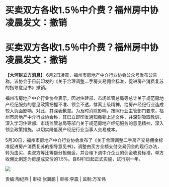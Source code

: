 # 买卖双方各收1.5％中介费？福州房中协凌晨发文：撤销

# 买卖双方各收1.5％中介费？福州房中协凌晨发文：撤销

**【大河财立方消息】**
6月2日凌晨，福州市房地产中介行业协会公众号发布公告称，该协会于日前印发的《关于合理调整二手房交易佣金标准，促进房产消费复苏的指导意见书》撤销。

福州市房地产中介行业协会表示，因对住建部、市场监管总局等总计关于规范房地产经纪服务的意见政策把握不准、领会不透，悖离上级精神，给房产经纪行业造成较大负面影响，对此，其深表歉意。为及时消除影响，按照行业主管部门要求，福州市房地产中介行业协会称，其已立即印发通知撤销上述文件，并深刻吸取教训，深入学习住建部、市场监管总局等部门关于规范房地产经纪服务的意见精神，深入领会政策措施，以切实降低房产经纪行业当事人交易成本。

5月30日，福州市房地产中介行业协会发布了《关于合理调整二手房产交易佣金标准促进房产消费复苏的指导意见书》，调整由买方全额支付交易佣金的现行办法，转为由买、卖双方等比等额分担佣金，并合理下调中介企业的佣金收费标准，单方收佣比例定为房屋成交价的1.5%。自6月1日起正式实施，试行期一年。

![](https://inews.gtimg.com/om_bt/O45RGWg0JXlnfBSbw60NDEpFUqG6ADckF3mPmuJRVlRq4AA/1000)

责编:陶纪燕 | 审校:张翼鹏 | 审核:李震 | 监制:万军伟

